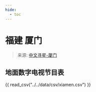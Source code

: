 ```yaml
---
hide:
  - toc
---
```


# 福建 厦门

> 来源: [中文寻星-厦门](http://dtmb.saoing.com/xiamen.htm)

## 地面数字电视节目表

{{ read_csv("../../data/csv/xiamen.csv") }}

